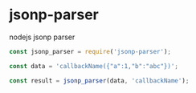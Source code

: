 # jsonp-parser
nodejs jsonp parser

```javascript
const jsonp_parser = require('jsonp-parser');

const data = 'callbackName({"a":1,"b":"abc"})';

const result = jsonp_parser(data, 'callbackName');
```